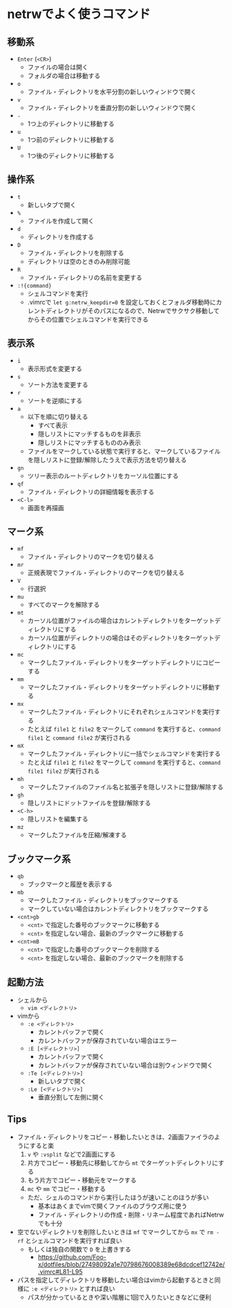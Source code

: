 # netrwでよく使うコマンド

## 移動系

- `Enter` (`<CR>`)
    - ファイルの場合は開く
    - フォルダの場合は移動する
- `o`
    - ファイル・ディレクトリを水平分割の新しいウィンドウで開く
- `v`
    - ファイル・ディレクトリを垂直分割の新しいウィンドウで開く
- `-`
    - 1つ上のディレクトリに移動する
- `u`
    - 1つ前のディレクトリに移動する
- `U`
    - 1つ後のディレクトリに移動する


## 操作系

- `t`
    - 新しいタブで開く
- `%`
    - ファイルを作成して開く
- `d`
    - ディレクトリを作成する
- `D`
    - ファイル・ディレクトリを削除する
    - ディレクトリは空のときのみ削除可能
- `R`
    - ファイル・ディレクトリの名前を変更する
- `:!{command}`
    - シェルコマンドを実行
    - .vimrcで `let g:netrw_keepdir=0` を設定しておくとフォルダ移動時にカレントディレクトリがそのパスになるので、Netrwでサクサク移動してからその位置でシェルコマンドを実行できる


## 表示系

- `i`
    - 表示形式を変更する
- `s`
    - ソート方法を変更する
- `r`
    - ソートを逆順にする
- `a`
    - 以下を順に切り替える
        - すべて表示
        - 隠しリストにマッチするものを非表示
        - 隠しリストにマッチするもののみ表示
    - ファイルをマークしている状態で実行すると、マークしているファイルを隠しリストに登録/解除したうえで表示方法を切り替える
- `gn`
    - ツリー表示のルートディレクトリをカーソル位置にする
- `qf`
    - ファイル・ディレクトリの詳細情報を表示する
- `<C-l>`
    - 画面を再描画


## マーク系

- `mf`
    - ファイル・ディレクトリのマークを切り替える
- `mr`
    - 正規表現でファイル・ディレクトリのマークを切り替える
- `V`
    - 行選択
- `mu`
    - すべてのマークを解除する
- `mt`
    - カーソル位置がファイルの場合はカレントディレクトリをターゲットディレクトリにする
    - カーソル位置がディレクトリの場合はそのディレクトリをターゲットディレクトリにする
- `mc`
    - マークしたファイル・ディレクトリをターゲットディレクトリにコピーする
- `mm`
    - マークしたファイル・ディレクトリをターゲットディレクトリに移動する
- `mx`
    - マークしたファイル・ディレクトリにそれぞれシェルコマンドを実行する
    - たとえば `file1` と `file2` をマークして `command` を実行すると、`command file1` と `command file2` が実行される
- `mX`
    - マークしたファイル・ディレクトリに一括でシェルコマンドを実行する
    - たとえば `file1` と `file2` をマークして `command` を実行すると、`command file1 file2` が実行される
- `mh`
    - マークしたファイルのファイル名と拡張子を隠しリストに登録/解除する
- `gh`
    - 隠しリストにドットファイルを登録/解除する
- `<C-h>`
    - 隠しリストを編集する
- `mz`
    - マークしたファイルを圧縮/解凍する


## ブックマーク系

- `qb`
    - ブックマークと履歴を表示する
- `mb`
    - マークしたファイル・ディレクトリをブックマークする
    - マークしていない場合はカレントディレクトリをブックマークする
- `<cnt>gb`
    - `<cnt>` で指定した番号のブックマークに移動する
    - `<cnt>` を指定しない場合、最新のブックマークに移動する
- `<cnt>mB`
    - `<cnt>` で指定した番号のブックマークを削除する
    - `<cnt>` を指定しない場合、最新のブックマークを削除する


## 起動方法

- シェルから
    - `vim <ディレクトリ>`
- vimから
    - `:e <ディレクトリ>`
        - カレントバッファで開く
        - カレントバッファが保存されていない場合はエラー
    - `:E [<ディレクトリ>]`
        - カレントバッファで開く
        - カレントバッファが保存されていない場合は別ウィンドウで開く
    - `:Te [<ディレクトリ>]`
        - 新しいタブで開く
    - `:Le [<ディレクトリ>]`
        - 垂直分割して左側に開く


## Tips

- ファイル・ディレクトリをコピー・移動したいときは、2画面ファイラのようにすると楽
    1. `v` や `:vsplit` などで2画面にする
    2. 片方でコピー・移動先に移動してから `mt` でターゲットディレクトリにする
    3. もう片方でコピー・移動元をマークする
    4. `mc` や `mm` でコピー・移動する
    - ただ、シェルのコマンドから実行したほうが速いことのほうが多い
        - 基本はあくまでvimで開くファイルのブラウズ用に使う
        - ファイル・ディレクトリの作成・削除・リネーム程度であればNetrwでも十分
- 空でないディレクトリを削除したいときは `mf` でマークしてから `mx` で `rm -rf` とシェルコマンドを実行すれば良い
    - もしくは独自の関数で `D` を上書きする
        - https://github.com/Foo-x/dotfiles/blob/27498092a1e70798676008389e68dcdcef12742e/.vimrc#L81-L95
- パスを指定してディレクトリを移動したい場合はvimから起動するときと同様に `:e <ディレクトリ>` とすれば良い
    - パスが分かっているときや深い階層に1回で入りたいときなどに便利
